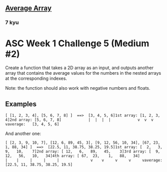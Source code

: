 <h2><a href=https://www.codewars.com/kata/596f6385e7cd727fff0000d6/train/csharp target="_blank">Average Array</a></h2><h3>7 kyu</h3><h1 id="asc-week-1-challenge-5-medium-2">ASC Week 1 Challenge 5 (Medium #2)</h1><p>Create a function that takes a 2D array as an input, and outputs another array that contains the average values for the numbers in the nested arrays at the corresponding indexes. </p><p>Note: the function should also work with negative numbers and floats.</p><h2 id="examples">Examples</h2><pre><code>[ [1, 2, 3, 4], [5, 6, 7, 8] ]  ==&gt;  [3, 4, 5, 6]1st array: [1, 2, 3, 4]2nd array: [5, 6, 7, 8]            |  |  |  |            v  v  v  vaverage:   [3, 4, 5, 6]</code></pre><p>And another one:</p><pre><code>[ [2, 3, 9, 10, 7], [12, 6, 89, 45, 3], [9, 12, 56, 10, 34], [67, 23, 1, 88, 34] ]  ==&gt;  [22.5, 11, 38.75, 38.25, 19.5]1st array: [  2,   3,    9,   10,    7]2nd array: [ 12,   6,   89,   45,    3]3rd array: [  9,  12,   56,   10,   34]4th array: [ 67,  23,    1,   88,   34]              |    |     |     |     |              v    v     v     v     vaverage:   [22.5, 11, 38.75, 38.25, 19.5]</code></pre>